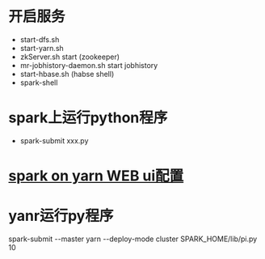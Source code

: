 # 开启服务
- start-dfs.sh
- start-yarn.sh
- zkServer.sh start (zookeeper)
- mr-jobhistory-daemon.sh start jobhistory
- start-hbase.sh (habse shell)
- spark-shell

# spark上运行python程序
- spark-submit xxx.py

# [spark on yarn WEB ui配置](https://wongxingjun.github.io/2016/11/07/Spark-on-YARN%E9%85%8D%E7%BD%AE%E6%97%A5%E5%BF%97Web-UI/)

# yanr运行py程序
spark-submit --master yarn --deploy-mode cluster SPARK_HOME/lib/pi.py 10
